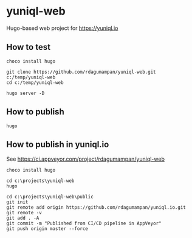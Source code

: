 # yuniql-web

Hugo-based web project for https://yuniql.io

## How to test

```shell
choco install hugo

git clone https://github.com/rdagumampan/yuniql-web.git c:/temp/yuniql-web
cd c:/temp/yuniql-web

hugo server -D
```

## How to publish

```shell
hugo
```

## How to publish in yuniql.io
See https://ci.appveyor.com/project/rdagumampan/yuniql-web

```shell
choco install hugo

cd c:\projects\yuniql-web
hugo

cd c:\projects\yuniql-web\public
git init
git remote add origin https://github.com/rdagumampan/yuniql.io.git
git remote -v
git add . -A
git commit -m "Published from CI/CD pipeline in AppVeyor"
git push origin master --force
```
